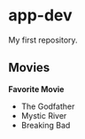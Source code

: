 # app-dev
My first repository.
## Movies
**Favorite Movie**
- The Godfather
- Mystic River
- Breaking Bad 


